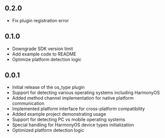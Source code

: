 ## 0.2.0

- Fix plugin registration error

## 0.1.0

- Downgrade SDK version limit
- Add example code to README
- Optimize platform detection logic

## 0.0.1

- Initial release of the os_type plugin
- Support for detecting various operating systems including HarmonyOS
- Added method channel implementation for native platform communication
- Implemented platform interface for cross-platform compatibility
- Added example project demonstrating usage
- Support for detecting PC vs mobile operating systems
- Special handling for HarmonyOS device types initialization
- Optimized platform detection logic
